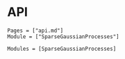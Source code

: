 # API

```@index
Pages = ["api.md"]
Module = ["SparseGaussianProcesses"]
```

```@autodocs
Modules = [SparseGaussianProcesses]
```
